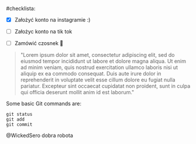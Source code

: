 #checklista:

- [x] Założyć konto na instagramie :)
- [ ] Założyc konto na tik tok
- [ ] Zamówić czosnek :tada:


> "Lorem ipsum dolor sit amet, consectetur adipiscing elit, sed do eiusmod tempor incididunt ut labore et dolore magna aliqua. Ut enim ad minim veniam, quis nostrud exercitation ullamco laboris nisi ut aliquip ex ea commodo consequat. Duis aute irure dolor in reprehenderit in voluptate velit esse cillum dolore eu fugiat nulla pariatur. Excepteur sint occaecat cupidatat non proident, sunt in culpa qui officia deserunt mollit anim id est laborum."


Some basic Git commands are:
```
git status
git add
git commit
```
@WickedSero dobra robota
